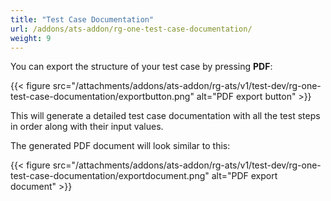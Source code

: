 ```yaml
---
title: "Test Case Documentation"
url: /addons/ats-addon/rg-one-test-case-documentation/
weight: 9
---
```


You can export the structure of your test case by pressing **PDF**:

{{< figure src="/attachments/addons/ats-addon/rg-ats/v1/test-dev/rg-one-test-case-documentation/exportbutton.png" alt="PDF export button" >}}

This will generate a detailed test case documentation with all the test steps in order along with their input values.

The generated PDF document will look similar to this:

{{< figure src="/attachments/addons/ats-addon/rg-ats/v1/test-dev/rg-one-test-case-documentation/exportdocument.png" alt="PDF export document" >}}
